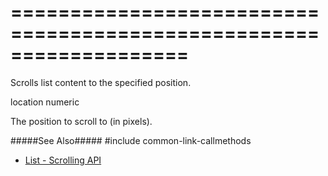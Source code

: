 ===================================================================
===================================================================

<!--shortDescription-->
Scrolls list content to the specified position.
<!--/shortDescription-->

<!--paramName1-->location<!--/paramName1-->
<!--paramType1-->numeric<!--/paramType1-->
<!--paramDescription1-->
The position to scroll to (in pixels).
<!--/paramDescription1-->

<!--fullDescription-->
#####See Also#####
#include common-link-callmethods
- [List - Scrolling API](/Documentation/Guide/Widgets/List/Scrolling/#API)
<!--/fullDescription-->